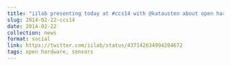 ```yaml
---
title: "iilab presenting today at #ccs14 with @katausten about open hardware sensors http://lanyrd.com/2014/citizen-cyberscience-summit/"
slug: 2014-02-22-ccs14
date: 2014-02-22
collection: news
format: social
link: https://twitter.com/iilab/status/437142634994204672
tags: open hardware, sensors
---
```



